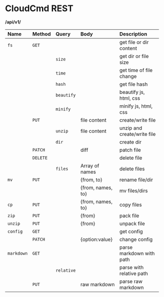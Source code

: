 CloudCmd REST
=============
**/api/v1/**

|Name         |Method   |Query          |Body               |Description                    |
|:------------|:--------|:--------------|:------------------|:------------------------------|
|`fs`         |`GET`    |               |                   |get file or dir content        |
|             |         |`size`         |                   |get dir or file size           |
|             |         |`time`         |                   |get time of file change        |
|             |         |`hash`         |                   |get file hash                  |
|             |         |`beautify`     |                   |beautify js, html, css         |
|             |         |`minify`       |                   |minify js, html, css           |
|             |`PUT`    |               |file content       |create/write file              |
|             |         | `unzip`       |file content       |unzip and create/write file    |
|             |         | `dir`         |                   |create dir                     |
|             |`PATCH`  |               |diff               |patch file                     |
|             |`DELETE` |               |                   |delete file                    |
|             |         |`files`        |Array of names     |delete files                   |
|`mv`         |`PUT`    |               |{from, to}         |rename file/dir                |
|             |         |               |{from, names, to}  |mv files/dirs                  |
|`cp`         |`PUT`    |               |{from, names, to}  |copy files                     |
|`zip`        |`PUT`    |               |{from}             |pack file                      |
|`unzip`      |`PUT`    |               |{from}             |unpack file                    |
|`config`     |`GET`    |               |                   |get config                     |
|             |`PATCH`  |               |{option:value}     |change config                  |
|`markdown`   |`GET`    |               |                   |parse markdown with path       |
|             |         |`relative`     |                   |parse with relative path       |
|             |`PUT`    |               |raw markdown       |parse raw markdown             |
